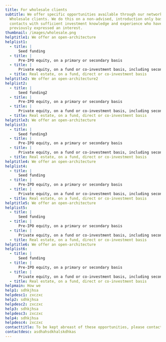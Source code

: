 ```yaml
---
title: For wholesale clients
subtitle: We offer specific opportunities available through our network only to
  Wholesale clients. We do this on a non-advised, introduction only basis to
  contacts with sufficient investment knowledge and experience who have
  previously expressed an interest.
thumbnail: /images/wholesale.png
helptitle1: We offer an open-architecture
helplist1:
  - title: |
      Seed funding
  - title: |
      Pre-IPO equity, on a primary or secondary basis
  - title: |
      Private equity, on a fund or co-investment basis, including secondaries
  - title: Real estate, on a fund, direct or co-investment basis
helptitle2: We offer an open-architecture2
helplist2:
  - title: |
      Seed funding2
  - title: |
      Pre-IPO equity, on a primary or secondary basis
  - title: |
      Private equity, on a fund or co-investment basis, including secondaries
  - title: Real estate, on a fund, direct or co-investment basis
helptitle3: We offer an open-architecture
helplist3:
  - title: |
      Seed funding3
  - title: |
      Pre-IPO equity, on a primary or secondary basis
  - title: |
      Private equity, on a fund or co-investment basis, including secondaries
  - title: Real estate, on a fund, direct or co-investment basis
helptitle4: We offer an open-architecture
helplist4:
  - title: |
      Seed funding
  - title: |
      Pre-IPO equity, on a primary or secondary basis
  - title: |
      Private equity, on a fund or co-investment basis, including secondaries
  - title: Real estate, on a fund, direct or co-investment basis
helptitle5: We offer an open-architecture
helplist5:
  - title: |
      Seed funding
  - title: |
      Pre-IPO equity, on a primary or secondary basis
  - title: |
      Private equity, on a fund or co-investment basis, including secondaries
  - title: Real estate, on a fund, direct or co-investment basis
helptitle6: We offer an open-architecture
helplist6:
  - title: |
      Seed funding
  - title: |
      Pre-IPO equity, on a primary or secondary basis
  - title: |
      Private equity, on a fund or co-investment basis, including secondaries
  - title: Real estate, on a fund, direct or co-investment basis
helpmain: How we
help1: sdhkjhsa
helpdesc1: zxczxc
help2: sdhkjhsa
helpdesc2: zxczxc
help3: sdhkjhsa
helpdesc3: zxczxc
help4: sdhkjhsa
helpdesc4: zxczxc
contacttitle: To be kept abreast of these opportunities, please contact us
contactdesc: asdhahsdkhalskdhkas
---
```

